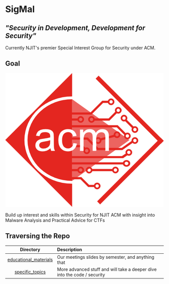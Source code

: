 # SigMal

##  _"Security in Development, Development for Security"_

Currently NJIT's premier Special Interest Group for Security under ACM.

## Goal

![](./imgs/red_hollow_acm.png)

Build up interest and skills within Security for NJIT ACM with insight into Malware Analysis and Practical Advice for CTFs


## Traversing the Repo
| Directory                             | Description
|:---:                                 |:----
|[educational_materials](./educational_material)                     | Our meetings slides by semester, and anything that 
|[specific_topics](./specific_topics)   | More advanced stuff and will take a deeper dive into the code / security

